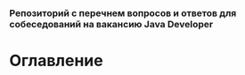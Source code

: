 ### Репозиторий с перечнем вопросов и ответов для собеседований на вакансию Java Developer

# Оглавление